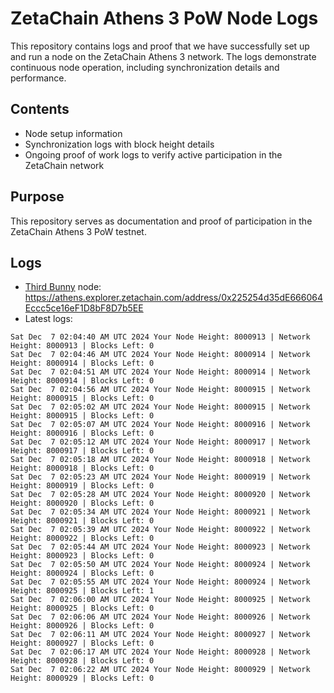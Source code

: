 # ZetaChain Athens 3 PoW Node Logs
This repository contains logs and proof that we have successfully set up and run a node on the ZetaChain Athens 3 network. The logs demonstrate continuous node operation, including synchronization details and performance.

## Contents
- Node setup information
- Synchronization logs with block height details
- Ongoing proof of work logs to verify active participation in the ZetaChain network

## Purpose
This repository serves as documentation and proof of participation in the ZetaChain Athens 3 PoW testnet.

## Logs

- [Third Bunny](https://thirdbunny.xyz/) node: https://athens.explorer.zetachain.com/address/0x225254d35dE666064Eccc5ce16eF1D8bF8D7b5EE
- Latest logs:
```
Sat Dec  7 02:04:40 AM UTC 2024 Your Node Height: 8000913 | Network Height: 8000913 | Blocks Left: 0
Sat Dec  7 02:04:46 AM UTC 2024 Your Node Height: 8000914 | Network Height: 8000914 | Blocks Left: 0
Sat Dec  7 02:04:51 AM UTC 2024 Your Node Height: 8000914 | Network Height: 8000914 | Blocks Left: 0
Sat Dec  7 02:04:56 AM UTC 2024 Your Node Height: 8000915 | Network Height: 8000915 | Blocks Left: 0
Sat Dec  7 02:05:02 AM UTC 2024 Your Node Height: 8000915 | Network Height: 8000915 | Blocks Left: 0
Sat Dec  7 02:05:07 AM UTC 2024 Your Node Height: 8000916 | Network Height: 8000916 | Blocks Left: 0
Sat Dec  7 02:05:12 AM UTC 2024 Your Node Height: 8000917 | Network Height: 8000917 | Blocks Left: 0
Sat Dec  7 02:05:18 AM UTC 2024 Your Node Height: 8000918 | Network Height: 8000918 | Blocks Left: 0
Sat Dec  7 02:05:23 AM UTC 2024 Your Node Height: 8000919 | Network Height: 8000919 | Blocks Left: 0
Sat Dec  7 02:05:28 AM UTC 2024 Your Node Height: 8000920 | Network Height: 8000920 | Blocks Left: 0
Sat Dec  7 02:05:34 AM UTC 2024 Your Node Height: 8000921 | Network Height: 8000921 | Blocks Left: 0
Sat Dec  7 02:05:39 AM UTC 2024 Your Node Height: 8000922 | Network Height: 8000922 | Blocks Left: 0
Sat Dec  7 02:05:44 AM UTC 2024 Your Node Height: 8000923 | Network Height: 8000923 | Blocks Left: 0
Sat Dec  7 02:05:50 AM UTC 2024 Your Node Height: 8000924 | Network Height: 8000924 | Blocks Left: 0
Sat Dec  7 02:05:55 AM UTC 2024 Your Node Height: 8000924 | Network Height: 8000925 | Blocks Left: 1
Sat Dec  7 02:06:00 AM UTC 2024 Your Node Height: 8000925 | Network Height: 8000925 | Blocks Left: 0
Sat Dec  7 02:06:06 AM UTC 2024 Your Node Height: 8000926 | Network Height: 8000926 | Blocks Left: 0
Sat Dec  7 02:06:11 AM UTC 2024 Your Node Height: 8000927 | Network Height: 8000927 | Blocks Left: 0
Sat Dec  7 02:06:17 AM UTC 2024 Your Node Height: 8000928 | Network Height: 8000928 | Blocks Left: 0
Sat Dec  7 02:06:22 AM UTC 2024 Your Node Height: 8000929 | Network Height: 8000929 | Blocks Left: 0
```
